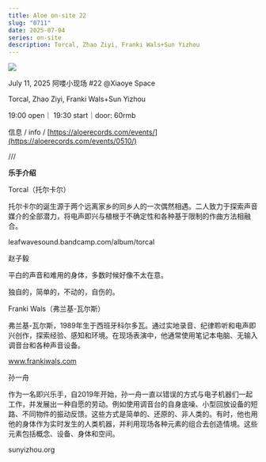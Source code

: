 ```yaml
---
title: Aloe on-site 22
slug: "0711"
date: 2025-07-04
series: on-site
description: Torcal, Zhao Ziyi, Franki Wals+Sun Yizhou
---
```

![](/images/uploads/on-site-22.png)



July 11, 2025 阿喽小现场 #22 @Xiaoye Space

Torcal, Zhao Ziyi, Franki Wals+Sun Yizhou

19:00 open｜ 19:30 start｜door: 60rmb

信息 / info / [https://aloerecords.com/events/](https://aloerecords.com/events/0510/)

///

**乐手介绍**

Torcal（托尔卡尔）

托尔卡尔的诞生源于两个远离家乡的同乡人的一次偶然相遇。二人致力于探索声音媒介的全部潜力，将电声即兴与植根于不确定性和各种基于限制的作曲方法相融合。

leafwavesound.bandcamp.com/album/torcal



赵子毅

平白的声音和难用的身体，多数时候好像不太在意。

独自的，简单的，不动的，自伤的。



Franki Wals（弗兰基-瓦尔斯）

弗兰基-瓦尔斯，1989年生于西班牙科尔多瓦。通过实地录音、纪律聆听和电声即兴创作，探索经验、感知和环境。在现场表演中，他通常使用笔记本电脑、无输入调音台和各种声音设备。

www.frankiwals.com



孙一舟

作为一名即兴乐手，自2019年开始，孙一舟一直以错误的方式与电子机器们一起工作，并发展出一种自愿的劳动。例如使用调音台的自身底噪、小型回放设备的短路、不同物件的振动反馈。这些方式是简单的、还原的、非人类的。有时，他也用他的身体作为实时发生的人类机器，并利用现场各种元素的组合去创造情境。这些元素包括概念、设备、身体和空间。

sunyizhou.org
